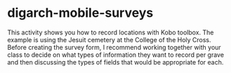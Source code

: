# digarch-mobile-surveys
This activity shows you how to record locations with Kobo toolbox. The example is using the Jesuit cemetery at the College of the Holy Cross. Before creating the survey form, I recommend working together with your class to decide on what types of information they want to record per grave and then discussing the types of fields that would be appropriate for each. 
